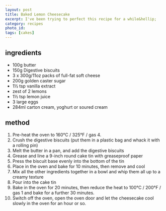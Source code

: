 ```yaml
---
layout: post
title: Baked Lemon Cheesecake
excerpt: I've been trying to perfect this recipe for a while&hellip;
category: recipes
photo_id: 
tags: [cakes]
---
```


ingredients
-----------

* 100g butter
* 150g Digestive biscuits
* 3 x 300g/11oz packs of full-fat soft cheese
* 200g golden caster sugar
* 1&frac12; tsp vanilla extract
* zest of 2 lemons
* 1&frac12; tsp lemon juice
* 3 large eggs
* 284ml carton cream, yoghurt or soured cream

method
------

1. Pre-heat the oven to 160&deg;C / 325&deg;F / gas 4.
2. Crush the digestive biscuits (put them in a plastic bag and whack it with a rolling pin)
3. Melt the butter in a pan, and add the digestive biscuits
4. Grease and line a 9-inch round cake tin with greaseproof paper
5. Press the biscuit base evenly into the bottom of the tin
6. Place in the oven and bake for 10 minutes, then remove and cool
7. Mix all the other ingredients together in a bowl and whip them all up to a creamy texture
8. Pour into the cake tin
9. Bake in the oven for 20 minutes, then reduce the heat to 100&deg;C / 200&deg;F / gas 1 and bake for a further 30 minutes.
10. Switch off the oven, open the oven door and let the cheesecake cool slowly in the oven for an hour or so.

